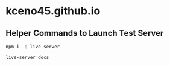 # kceno45.github.io

## Helper Commands to Launch Test Server

```sh
npm i -g live-server

live-server docs
```